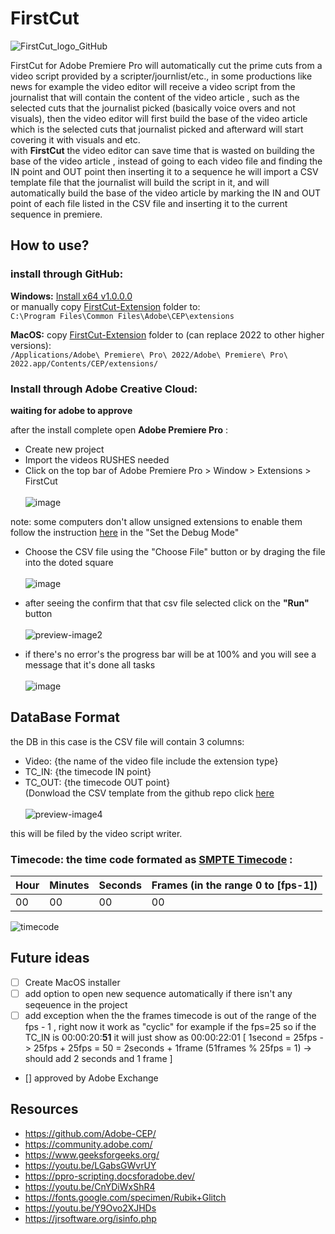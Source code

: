 # FirstCut
![FirstCut_logo_GitHub](https://github.com/Ronvaknins/FirstCut/assets/48179479/cdc3128d-7a45-4d78-9d91-989cbd7df528)






FirstCut for Adobe Premiere Pro will automatically cut the prime cuts from a video script provided by a scripter/journlist/etc., in some productions like news for example the video editor will receive a video script from the journalist that will contain the content of the video article , such as the selected cuts that the journalist picked (basically voice overs and not visuals), then the video editor will first build the base of the video article which is the selected cuts that journalist picked and afterward will start covering it with visuals and etc.\
with **FirstCut** the video editor can save time that is wasted on building the base of the video article , instead of going to each video file and finding the IN point and OUT point then inserting it to a sequence he will import a CSV template file that the journalist will build the script in it, and will automatically build the base of the video article by marking the IN and OUT point of each file listed in the CSV file and inserting it to the current sequence in premiere.
## How to use?
### install through GitHub:
**Windows:** [Install x64 v1.0.0.0](https://github.com/Ronvaknins/FirstCut/releases/tag/v1.0.0.0-win64bit) \
or manually copy  [FirstCut-Extension](https://github.com/Ronvaknins/FirstCut/tree/main/FirstCut-Extension) folder to: \
`C:\Program Files\Common Files\Adobe\CEP\extensions`

**MacOS:** copy [FirstCut-Extension](https://github.com/Ronvaknins/FirstCut/tree/main/FirstCut-Extension) folder to (can replace 2022 to other higher versions):\
`/Applications/Adobe\ Premiere\ Pro\ 2022/Adobe\ Premiere\ Pro\ 2022.app/Contents/CEP/extensions/` 
### Install through Adobe Creative Cloud:
**waiting for adobe to approve**

after the install complete open **Adobe Premiere Pro** :
- Create new project
- Import the videos RUSHES needed
- Click on the top bar of Adobe Premiere Pro > Window > Extensions > FirstCut \
  \
![image](https://github.com/Ronvaknins/FirstCut/assets/48179479/c461127e-0fbb-4939-afe8-8ece30fcfa31)


note: some computers don't allow unsigned extensions to enable them follow the instruction [here](https://github.com/Adobe-CEP/Getting-Started-guides/tree/master/Client-side%20Debugging) in the "Set the Debug Mode"
- Choose the CSV file using the "Choose File" button or by draging the file into the doted square \
\
![image](https://github.com/Ronvaknins/FirstCut/assets/48179479/43e91c20-f168-4e4d-b8e0-566abde9c151)

- after seeing the confirm that that csv file selected click on the **"Run"** button \
  \
![preview-image2](https://github.com/Ronvaknins/FirstCut/assets/48179479/479d42e7-1ee8-442e-a024-816f9f6c7d8e)


- if there's no error's the progress bar will be at 100% and you will see a message that it's done all tasks \
  \
![image](https://github.com/Ronvaknins/FirstCut/assets/48179479/bbd341a7-7cfc-43b8-9e2b-e7114ddeae24)



## DataBase Format
the DB in this case is the CSV file will contain 3 columns: 
- Video: {the name of the video file include the extension type}
- TC_IN: {the timecode IN point}
- TC_OUT: {the timecode OUT point} \
(Donwload the CSV template from the github repo click [here](https://github.com/Ronvaknins/FirstCut/blob/main/ScriptTemplate.csv)\
\
![preview-image4](https://github.com/Ronvaknins/PremiereCut/assets/48179479/afd44c28-d900-4233-a35c-dc8a085cb572)


this will be filed by the video script writer.
### Timecode: the time code formated as [SMPTE Timecode](https://en.wikipedia.org/wiki/SMPTE_timecode) :
| Hour  | Minutes | Seconds | Frames (in the range 0 to [fps-1]) |
| ------------- | ------------- | ------------- | ------------- |
| 00  | 00  | 00  | 00  |

![timecode](https://github.com/Ronvaknins/PremiereCut/assets/48179479/136c7a59-57e8-47f4-94de-17f5c98ef1e8)


## Future ideas
- [ ] Create MacOS installer
- [ ] add option to open new sequence automatically if there isn't any seqeuence in the project
- [ ] add exception when the the frames timecode is out of the range of the fps - 1 , right now it work as "cyclic" for example if the fps=25 so if the TC_IN is 00:00:20:**51** it will just show as 00:00:22:01 [ 1second = 25fps -> 25fps + 25fps = 50 = 2seconds +  1frame (51frames % 25fps = 1) -> should add 2 seconds and 1 frame ]
- [] approved by Adobe Exchange

## Resources
- https://github.com/Adobe-CEP/
- https://community.adobe.com/
- https://www.geeksforgeeks.org/
- https://youtu.be/LGabsGWvrUY
- https://ppro-scripting.docsforadobe.dev/
- https://youtu.be/CnYDiWxShR4
- https://fonts.google.com/specimen/Rubik+Glitch
- https://youtu.be/Y9Ovo2XJHDs
- https://jrsoftware.org/isinfo.php

